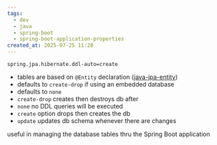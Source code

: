 ```yaml
---
tags:
  - dev
  - java
  - spring-boot
  - spring-boot-application-properties
created_at: 2025-07-25 11:28
---
```

```properties
spring.jpa.hibernate.ddl-auto=create
```
- tables are based on `@Entity` declaration ([java-jpa-entity](../java-jpa-entity.md))
- defaults to `create-drop` if using an embedded database
- defaults to `none`
- `create-drop` creates then destroys db after
- `none` no DDL queries will be executed
- `create` option drops then creates the db
- `update` updates db schema whenever there are changes

useful in managing the database tables thru the Spring Boot application
